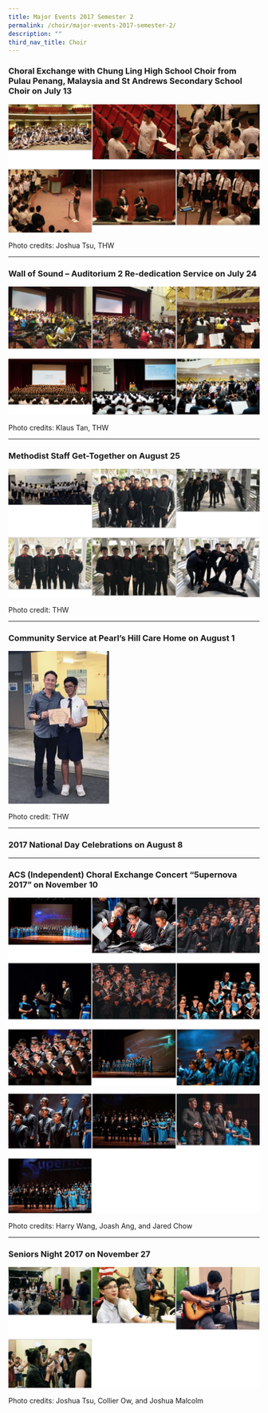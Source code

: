 ```yaml
---
title: Major Events 2017 Semester 2
permalink: /choir/major-events-2017-semester-2/
description: ""
third_nav_title: Choir
---
```

### Choral Exchange with Chung Ling High School Choir from Pulau Penang, Malaysia and St Andrews Secondary School Choir on July 13

![](/images/2017%20Sem%202-1.png)

Photo credits: Joshua Tsu, THW

* * * 

### Wall of Sound – Auditorium 2 Re-dedication Service on July 24

![](/images/2017%20Sem%202-2.png)

Photo credits: Klaus Tan, THW

* * *

### Methodist Staff Get-Together on August 25

![](/images/2017%20Sem%202-3.png)

Photo credit: THW

* * *

### Community Service at Pearl’s Hill Care Home on August 1

<img src="/images/a-IMG_1862-198x300.jpg" 
     style="width:40%">
		 
Photo credit: THW

* * *

### 2017 National Day Celebrations on August 8

* * *

### ACS (Independent) Choral Exchange Concert “5upernova 2017” on November 10

![](/images/2017%20Sem%202-4.png)

![](/images/2017%20Sem%202-5.png)

Photo credits: Harry Wang, Joash Ang, and Jared Chow

* * *

### Seniors Night 2017 on November 27

![](/images/2017%20Sem%202-6.png)

Photo credits: Joshua Tsu, Collier Ow, and Joshua Malcolm